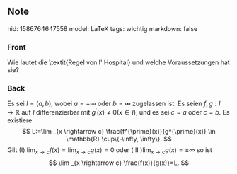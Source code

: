 ## Note
nid: 1586764647558
model: LaTeX
tags: wichtig
markdown: false

### Front
Wie lautet die \textit{Regel von l' Hospital} und welche Voraussetzungen hat sie?

### Back
Es sei $I=(a, b),$ wobei $a=-\infty$ oder $b=\infty$ zugelassen ist. Es seien $f, g: I \rightarrow \mathbb{R}$ auf $I$ differenzierbar mit $g^{\prime}(x) \neq 0(x \in I),$ und es sei $c=a$ oder $c=b .$ Es existiere
$$
L:=\lim _{x \rightarrow c} \frac{f^{\prime}(x)}{g^{\prime}(x)} \in \mathbb{R} \cup\{-\infty, \infty\}.
$$
Gilt (I) $\lim _{x \rightarrow c} f(x)=\lim _{x \rightarrow c} g(x)=0$ oder $(\text { II }) \lim _{x \rightarrow c} g(x)=\pm \infty$
so ist
$$
\lim _{x \rightarrow c} \frac{f(x)}{g(x)}=L.
$$
